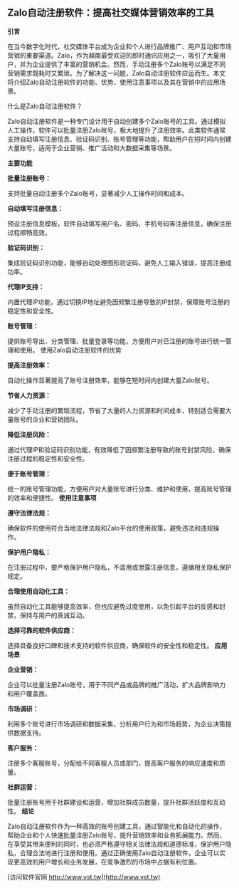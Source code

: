 ## **Zalo自动注册软件：提高社交媒体营销效率的工具**
**引言**

在当今数字化时代，社交媒体平台成为企业和个人进行品牌推广、用户互动和市场营销的重要渠道。Zalo，作为越南最受欢迎的即时通讯应用之一，吸引了大量用户，并为企业提供了丰富的营销机会。然而，手动注册多个Zalo账号以满足不同营销需求既耗时又繁琐。为了解决这一问题，Zalo自动注册软件应运而生。本文将介绍Zalo自动注册软件的功能、优势、使用注意事项以及其在营销中的应用场景。

什么是Zalo自动注册软件？

Zalo自动注册软件是一种专门设计用于自动创建多个Zalo账号的工具。通过模拟人工操作，软件可以批量注册Zalo账号，极大地提升了注册效率。此类软件通常支持自动填写注册信息、验证码识别、账号管理等功能，帮助用户在短时间内创建大量账号，适用于企业营销、推广活动和大数据采集等场景。

**主要功能**

**批量注册账号：**

支持批量自动注册多个Zalo账号，显著减少人工操作时间和成本。

**自动填写注册信息：**

预设注册信息模板，软件自动填写用户名、密码、手机号码等注册信息，确保注册过程顺畅高效。

**验证码识别：**

集成验证码识别功能，能够自动处理图形验证码，避免人工输入错误，提高注册成功率。

**代理IP支持：**

内置代理IP功能，通过切换IP地址避免因频繁注册导致的IP封禁，保障账号注册的稳定性和安全性。

**账号管理：**

提供账号导出、分类管理、批量登录等功能，方便用户对已注册的账号进行统一管理和使用。
使用Zalo自动注册软件的优势

**提高注册效率：**

自动化操作显著提高了账号注册效率，能够在短时间内创建大量Zalo账号。

**节省人力资源：**

减少了手动注册的繁琐流程，节省了大量的人力资源和时间成本，特别适合需要大量账号的企业和营销团队。

**降低注册风险：**

通过代理IP和验证码识别功能，有效降低了因频繁注册导致的账号封禁风险，确保注册过程的稳定性和安全性。

**便于账号管理：**

统一的账号管理功能，方便用户对大量账号进行分类、维护和使用，提高账号管理的效率和便捷性。
**使用注意事项**

**遵守法律法规：**

确保软件的使用符合当地法律法规和Zalo平台的使用政策，避免违法和违规操作。

**保护用户隐私：**

在注册过程中，要严格保护用户隐私，不滥用或泄露注册信息，遵循相关隐私保护规定。

**合理使用自动化工具：**

虽然自动化工具能够提高效率，但也应避免过度使用，以免引起平台的反感和封禁，保持与用户的真诚互动。

**选择可靠的软件供应商：**

选择具备良好口碑和技术支持的软件供应商，确保软件的安全性和稳定性。
**应用场景**

**企业营销：**

企业可以批量注册Zalo账号，用于不同产品或品牌的推广活动，扩大品牌影响力和用户覆盖面。

**市场调研：**

利用多个账号进行市场调研和数据采集，分析用户行为和市场趋势，为企业决策提供数据支持。

**客户服务：**

注册多个客服账号，分配给不同客服人员或部门，提高客户服务的响应速度和质量。

**社群运营：**

批量注册账号用于社群建设和运营，增加社群成员数量，提升社群活跃度和互动性。
**结论**

Zalo自动注册软件作为一种高效的账号创建工具，通过智能化和自动化的操作，帮助企业和个人快速批量注册Zalo账号，提升营销效率和业务拓展能力。然而，在享受其带来便利的同时，也必须严格遵守相关法律法规和道德标准，保护用户隐私，合理合法地进行注册和使用。通过正确使用Zalo自动注册软件，企业可以实现更高效的用户增长和业务发展，在竞争激烈的市场中占据有利位置。


[访问软件官网 http://www.vst.tw](http://www.vst.tw)
